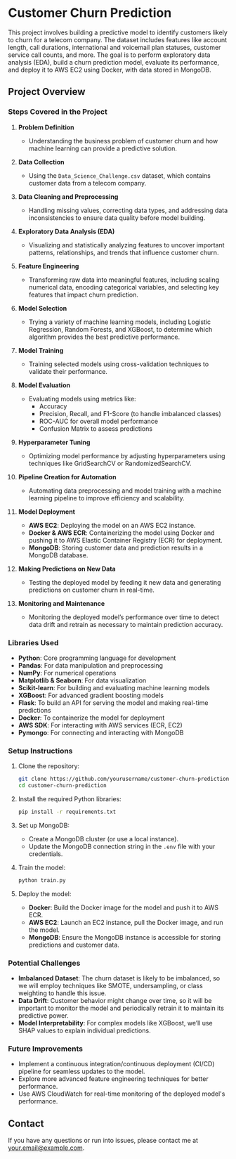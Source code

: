 # Customer Churn Prediction

This project involves building a predictive model to identify customers likely to churn for a telecom company. The dataset includes features like account length, call durations, international and voicemail plan statuses, customer service call counts, and more. The goal is to perform exploratory data analysis (EDA), build a churn prediction model, evaluate its performance, and deploy it to AWS EC2 using Docker, with data stored in MongoDB.

## Project Overview

### Steps Covered in the Project

1. **Problem Definition**
   - Understanding the business problem of customer churn and how machine learning can provide a predictive solution.

2. **Data Collection**
   - Using the `Data_Science_Challenge.csv` dataset, which contains customer data from a telecom company.

3. **Data Cleaning and Preprocessing**
   - Handling missing values, correcting data types, and addressing data inconsistencies to ensure data quality before model building.

4. **Exploratory Data Analysis (EDA)**
   - Visualizing and statistically analyzing features to uncover important patterns, relationships, and trends that influence customer churn.

5. **Feature Engineering**
   - Transforming raw data into meaningful features, including scaling numerical data, encoding categorical variables, and selecting key features that impact churn prediction.

6. **Model Selection**
   - Trying a variety of machine learning models, including Logistic Regression, Random Forests, and XGBoost, to determine which algorithm provides the best predictive performance.

7. **Model Training**
   - Training selected models using cross-validation techniques to validate their performance.

8. **Model Evaluation**
   - Evaluating models using metrics like:
     - Accuracy
     - Precision, Recall, and F1-Score (to handle imbalanced classes)
     - ROC-AUC for overall model performance
     - Confusion Matrix to assess predictions

9. **Hyperparameter Tuning**
   - Optimizing model performance by adjusting hyperparameters using techniques like GridSearchCV or RandomizedSearchCV.

10. **Pipeline Creation for Automation**
    - Automating data preprocessing and model training with a machine learning pipeline to improve efficiency and scalability.

11. **Model Deployment**
    - **AWS EC2**: Deploying the model on an AWS EC2 instance.
    - **Docker & AWS ECR**: Containerizing the model using Docker and pushing it to AWS Elastic Container Registry (ECR) for deployment.
    - **MongoDB**: Storing customer data and prediction results in a MongoDB database.

12. **Making Predictions on New Data**
    - Testing the deployed model by feeding it new data and generating predictions on customer churn in real-time.

13. **Monitoring and Maintenance**
    - Monitoring the deployed model’s performance over time to detect data drift and retrain as necessary to maintain prediction accuracy.

### Libraries Used
- **Python**: Core programming language for development
- **Pandas**: For data manipulation and preprocessing
- **NumPy**: For numerical operations
- **Matplotlib & Seaborn**: For data visualization
- **Scikit-learn**: For building and evaluating machine learning models
- **XGBoost**: For advanced gradient boosting models
- **Flask**: To build an API for serving the model and making real-time predictions
- **Docker**: To containerize the model for deployment
- **AWS SDK**: For interacting with AWS services (ECR, EC2)
- **Pymongo**: For connecting and interacting with MongoDB

### Setup Instructions

1. Clone the repository:
    ```bash
    git clone https://github.com/yourusername/customer-churn-prediction.git
    cd customer-churn-prediction
    ```

2. Install the required Python libraries:
    ```bash
    pip install -r requirements.txt
    ```

3. Set up MongoDB:
    - Create a MongoDB cluster (or use a local instance).
    - Update the MongoDB connection string in the `.env` file with your credentials.

4. Train the model:
    ```bash
    python train.py
    ```

5. Deploy the model:
    - **Docker**: Build the Docker image for the model and push it to AWS ECR.
    - **AWS EC2**: Launch an EC2 instance, pull the Docker image, and run the model.
    - **MongoDB**: Ensure the MongoDB instance is accessible for storing predictions and customer data.

### Potential Challenges

- **Imbalanced Dataset**: The churn dataset is likely to be imbalanced, so we will employ techniques like SMOTE, undersampling, or class weighting to handle this issue.
- **Data Drift**: Customer behavior might change over time, so it will be important to monitor the model and periodically retrain it to maintain its predictive power.
- **Model Interpretability**: For complex models like XGBoost, we’ll use SHAP values to explain individual predictions.

### Future Improvements
- Implement a continuous integration/continuous deployment (CI/CD) pipeline for seamless updates to the model.
- Explore more advanced feature engineering techniques for better performance.
- Use AWS CloudWatch for real-time monitoring of the deployed model's performance.

## Contact
If you have any questions or run into issues, please contact me at your.email@example.com.
